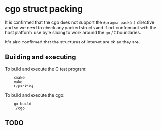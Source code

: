 cgo struct packing
==================

It is confirmed that the cgo does not support the `#pragma pack(n)`
directive and so we need to check any packed structs and if not
conformant with the host platform, use byte slicing to work around the
`go` / `C` boundaries.

It's also confirmed that the structures of interest are ok as they are.

Building and executing
----------------------
To build and execute the C test program:
```
    cmake
    make
    C/packing
```

To build and execute the cgo:
```
    go build
    ./cgo
```

TODO
----
 